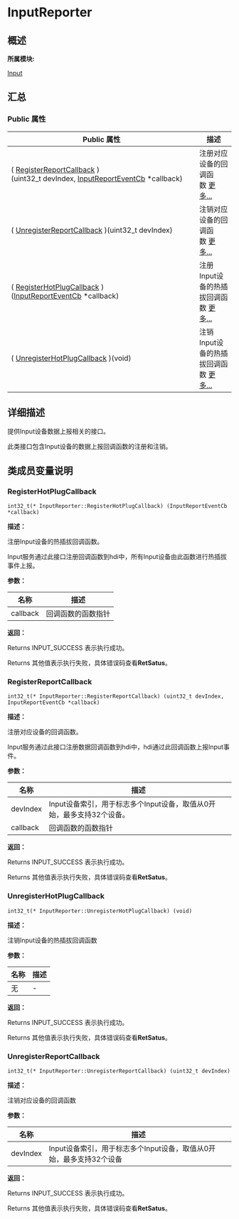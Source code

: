 # InputReporter


## **概述**

**所属模块:**

[Input](_input.md)


## **汇总**


### Public 属性

  | Public&nbsp;属性 | 描述 | 
| -------- | -------- |
| (&nbsp;[RegisterReportCallback](#registerreportcallback)&nbsp;)(uint32_t&nbsp;devIndex,&nbsp;[InputReportEventCb](_input_report_event_cb.md)&nbsp;\*callback) | 注册对应设备的回调函数&nbsp;[更多...](#registerreportcallback) | 
| (&nbsp;[UnregisterReportCallback](#unregisterreportcallback)&nbsp;)(uint32_t&nbsp;devIndex) | 注销对应设备的回调函数&nbsp;[更多...](#unregisterreportcallback) | 
| (&nbsp;[RegisterHotPlugCallback](#registerhotplugcallback)&nbsp;)([InputReportEventCb](_input_report_event_cb.md)&nbsp;\*callback) | 注册Input设备的热插拔回调函数&nbsp;[更多...](#registerhotplugcallback) | 
| (&nbsp;[UnregisterHotPlugCallback](#unregisterhotplugcallback)&nbsp;)(void) | 注销Input设备的热插拔回调函数&nbsp;[更多...](#unregisterhotplugcallback) | 


## **详细描述**

提供Input设备数据上报相关的接口。

此类接口包含Input设备的数据上报回调函数的注册和注销。


## **类成员变量说明**


### RegisterHotPlugCallback

  
```
int32_t(* InputReporter::RegisterHotPlugCallback) (InputReportEventCb *callback)
```

**描述：**

注册Input设备的热插拔回调函数。

Input服务通过此接口注册回调函数到hdi中，所有Input设备由此函数进行热插拔事件上报。

**参数：**

  | 名称 | 描述 | 
| -------- | -------- |
| callback | 回调函数的函数指针 | 

**返回：**

Returns INPUT_SUCCESS 表示执行成功。

Returns 其他值表示执行失败，具体错误码查看**RetSatus**。


### RegisterReportCallback

  
```
int32_t(* InputReporter::RegisterReportCallback) (uint32_t devIndex, InputReportEventCb *callback)
```

**描述：**

注册对应设备的回调函数。

Input服务通过此接口注册数据回调函数到hdi中，hdi通过此回调函数上报Input事件。

**参数：**

  | 名称 | 描述 | 
| -------- | -------- |
| devIndex | Input设备索引，用于标志多个Input设备，取值从0开始，最多支持32个设备。 | 
| callback | 回调函数的函数指针 | 

**返回：**

Returns INPUT_SUCCESS 表示执行成功。

Returns 其他值表示执行失败，具体错误码查看**RetSatus**。


### UnregisterHotPlugCallback

  
```
int32_t(* InputReporter::UnregisterHotPlugCallback) (void)
```

**描述：**

注销Input设备的热插拔回调函数

**参数：**

  | 名称 | 描述 | 
| -------- | -------- |
| 无 | - | 

**返回：**

Returns INPUT_SUCCESS 表示执行成功。

Returns 其他值表示执行失败，具体错误码查看**RetSatus**。


### UnregisterReportCallback

  
```
int32_t(* InputReporter::UnregisterReportCallback) (uint32_t devIndex)
```

**描述：**

注销对应设备的回调函数

**参数：**

  | 名称 | 描述 | 
| -------- | -------- |
| devIndex | Input设备索引，用于标志多个Input设备，取值从0开始，最多支持32个设备 | 

**返回：**

Returns INPUT_SUCCESS 表示执行成功。

Returns 其他值表示执行失败，具体错误码查看**RetSatus**。
